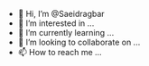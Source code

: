 - 👋 Hi, I’m @Saeidragbar
- 👀 I’m interested in ...
- 🌱 I’m currently learning ...
- 💞️ I’m looking to collaborate on ...
- 📫 How to reach me ...

<!---
Saeidragbar/Saeidragbar is a ✨ special ✨ repository because its `README.md` (this file) appears on your GitHub profile.
You can click the Preview link to take a look at your changes.
--->
